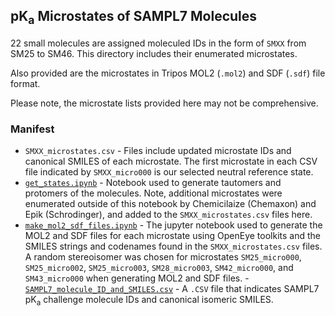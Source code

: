 ## pK<sub>a</sub> Microstates of SAMPL7 Molecules

22 small molecules are assigned moleculed IDs in the form of `SMXX` from SM25 to SM46. This directory includes their enumerated microstates.

Also provided are the microstates in Tripos MOL2 (`.mol2`) and SDF (`.sdf`) file format.

Please note, the microstate lists provided here may not be comprehensive.

### Manifest
- `SMXX_microstates.csv` - Files include updated microstate IDs and canonical SMILES of each microstate. The first microstate in each CSV file indicated by `SMXX_micro000` is our selected neutral reference state.
- [`get_states.ipynb`](get_states.ipynb) - Notebook used to generate tautomers and protomers of the molecules. Note, additional microstates were enumerated outside of this notebook by Chemicilaize (Chemaxon) and Epik (Schrodinger), and added to the `SMXX_microstates.csv` files here.
- [`make_mol2_sdf_files.ipynb`](make_mol2_sdf_files.ipynb) - The jupyter notebook used to generate the MOL2 and SDF files for each microstate using OpenEye toolkits and the SMILES strings and codenames found in the `SMXX_microstates.csv` files. A random stereoisomer was chosen for microstates `SM25_micro000`, `SM25_micro002`, `SM25_micro003`, `SM28_micro003`, `SM42_micro000`, and `SM43_micro000` when generating MOL2 and SDF files.
-[`SAMPL7_molecule_ID_and_SMILES.csv`](SAMPL7_molecule_ID_and_SMILES.csv) - A `.CSV` file that indicates SAMPL7 pK<sub>a</sub> challenge molecule IDs and canonical isomeric SMILES.
